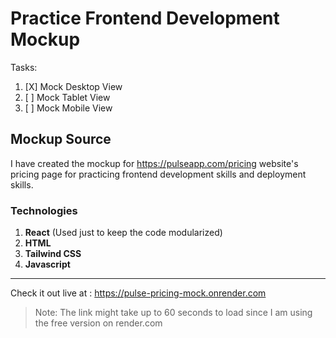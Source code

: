 

# Practice Frontend Development Mockup 

Tasks:
1. [X] Mock Desktop View 
2. [ ] Mock Tablet View 
3. [ ] Mock Mobile View 

## Mockup Source

I have created the mockup for https://pulseapp.com/pricing website's pricing page for practicing frontend development skills and deployment skills.

### Technologies

1. **React** (Used just to keep the code modularized)
2. **HTML**
3. **Tailwind CSS**
4. **Javascript**

<hr>

Check it out live at : https://pulse-pricing-mock.onrender.com

> Note: The link might take up to 60 seconds to load since I am using the free version on render.com
